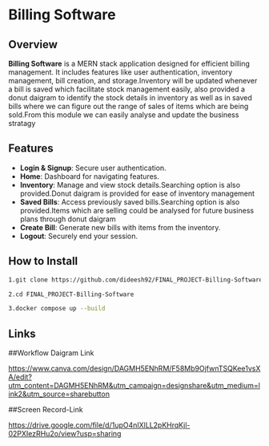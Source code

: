 # Billing Software

## Overview

**Billing Software** is a MERN stack application designed for efficient billing management. It includes features like user authentication, inventory management, bill creation, and storage.Inventory will be updated whenever a bill is saved which facilitate stock management easily, also provided a donut daigram to identify the stock details in inventory as well as in saved bills where we can figure out the range of sales of items which are being sold.From this module we can easily analyse and update the business stratagy

## Features

- **Login & Signup**: Secure user authentication.
- **Home**: Dashboard for navigating features.
- **Inventory**: Manage and view stock details.Searching option is also provided.Donut daigram is provided for ease of inventory management
- **Saved Bills**: Access previously saved bills.Searching option is also provided.Items which are selling could be analysed for future business plans through donut daigram
- **Create Bill**: Generate new bills with items from the inventory.
- **Logout**: Securely end your session.

## How to Install
```sh
1.git clone https://github.com/dideesh92/FINAL_PROJECT-Billing-Software.git

2.cd FINAL_PROJECT-Billing-Software

3.docker compose up --build
```



## Links

##Workflow Daigram Link

https://www.canva.com/design/DAGMH5ENhRM/F58Mb9OjfwnTSQKee1vsXA/edit?utm_content=DAGMH5ENhRM&utm_campaign=designshare&utm_medium=link2&utm_source=sharebutton

##Screen Record-Link

https://drive.google.com/file/d/1upO4nIXlLL2pKHrqKjl-02PXIezRHu2o/view?usp=sharing



